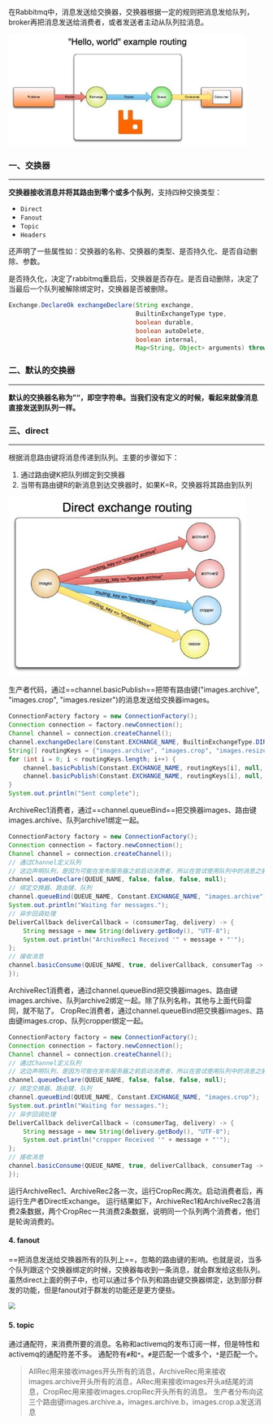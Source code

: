 在Rabbitmq中，消息发送给交换器，交换器根据一定的规则把消息发给队列，broker再把消息发送给消费者，或者发送者主动从队列拉消息。

<img src="img/008eGmZEgy1godnmwebz8j30jg094aa6.jpg" style="zoom: 67%;">



### 一、交换器

---

**交换器接收消息并将其路由到零个或多个队列**，支持四种交换类型：

- `Direct`
- `Fanout`
- `Topic`
- `Headers`

还声明了一些属性如：交换器的名称、交换器的类型、是否持久化、是否自动删除、参数。

是否持久化，决定了rabbitmq重启后，交换器是否存在。是否自动删除，决定了当最后一个队列被解除绑定时，交换器是否被删除。

```java
Exchange.DeclareOk exchangeDeclare(String exchange,
                                   BuiltinExchangeType type,
                                   boolean durable,
                                   boolean autoDelete,
                                   boolean internal,
                                   Map<String, Object> arguments) throws IOException;
```



### 二、默认的交换器

---

**默认的交换器名称为”“，即空字符串。当我们没有定义的时候，看起来就像消息直接发送到队列一样。**



### 三、direct

---

根据消息路由键将消息传递到队列。主要的步骤如下：

1. 通过路由键K把队列绑定到交换器
2. 当带有路由键R的新消息到达交换器时，如果K=R，交换器将其路由到队列

<img src="img/008eGmZEgy1godp2adhpsj30je0em0tc.jpg" style="zoom: 67%;">

生产者代码，通过==channel.basicPublish==把带有路由键("images.archive", "images.crop", "images.resizer")的消息发送给交换器images。

```java
ConnectionFactory factory = new ConnectionFactory();
Connection connection = factory.newConnection();
Channel channel = connection.createChannel();
channel.exchangeDeclare(Constant.EXCHANGE_NAME, BuiltinExchangeType.DIRECT);
String[] routingKeys = {"images.archive", "images.crop", "images.resizer"};
for (int i = 0; i < routingKeys.length; i++) {
    channel.basicPublish(Constant.EXCHANGE_NAME, routingKeys[i], null, routingKeys[i].getBytes());
    channel.basicPublish(Constant.EXCHANGE_NAME, routingKeys[i], null, routingKeys[i].getBytes());
}
System.out.println("Sent complete");
```

ArchiveRec1消费者，通过==channel.queueBind==把交换器images、路由键images.archive、队列archive1绑定一起。

```java
ConnectionFactory factory = new ConnectionFactory();
Connection connection = factory.newConnection();
Channel channel = connection.createChannel();
// 通过Channel定义队列
// 这边声明队列，是因为可能在发布服务器之前启动消费者，所以在尝试使用队列中的消息之前确保队列存在
channel.queueDeclare(QUEUE_NAME, false, false, false, null);
// 绑定交换器、路由键、队列
channel.queueBind(QUEUE_NAME, Constant.EXCHANGE_NAME, "images.archive");
System.out.println("Waiting for messages.");
// 异步回调处理
DeliverCallback deliverCallback = (consumerTag, delivery) -> {
    String message = new String(delivery.getBody(), "UTF-8");
    System.out.println("ArchiveRec1 Received '" + message + "'");
};
// 接收消息
channel.basicConsume(QUEUE_NAME, true, deliverCallback, consumerTag -> {
});
```

ArchiveRec1消费者，通过channel.queueBind把交换器images、路由键images.archive、队列archive2绑定一起。除了队列名称，其他与上面代码雷同，就不贴了。
CropRec消费者，通过channel.queueBind把交换器images、路由键images.crop、队列cropper绑定一起。

```java
ConnectionFactory factory = new ConnectionFactory();
Connection connection = factory.newConnection();
Channel channel = connection.createChannel();
// 通过Channel定义队列
// 这边声明队列，是因为可能在发布服务器之前启动消费者，所以在尝试使用队列中的消息之前确保队列存在
channel.queueDeclare(QUEUE_NAME, false, false, false, null);
// 绑定交换器、路由键、队列
channel.queueBind(QUEUE_NAME, Constant.EXCHANGE_NAME, "images.crop");
System.out.println("Waiting for messages.");
// 异步回调处理
DeliverCallback deliverCallback = (consumerTag, delivery) -> {
    String message = new String(delivery.getBody(), "UTF-8");
    System.out.println("cropper Received '" + message + "'");
};
// 接收消息
channel.basicConsume(QUEUE_NAME, true, deliverCallback, consumerTag -> {
});
```

运行ArchiveRec1、ArchiveRec2各一次，运行CropRec两次。启动消费者后，再运行生产者DirectExchange。
运行结果如下，ArchiveRec1和ArchiveRec2各消费2条数据，两个CropRec一共消费2条数据，说明同一个队列两个消费者，他们是轮询消费的。

#### 4. fanout

==把消息发送给交换器所有的队列上==，忽略的路由键的影响。也就是说，当多个队列跟这个交换器绑定的时候，交换器每收到一条消息，就会群发给这些队列。虽然direct上面的例子中，也可以通过多个队列和路由键交换器绑定，达到部分群发的功能，但是fanout对于群发的功能还是更方便些。

<img src="https://tva1.sinaimg.cn/large/008eGmZEgy1godqrpyyrzj30je0cvt90.jpg" style="zoom:80%">

#### 5. topic

通过通配符，来消费所要的消息。名称和activemq的发布订阅一样，但是特性和activemq的通配符差不多。
通配符有`#`和`*`。`#`是匹配一个或多个，`*`是匹配一个。

> AllRec用来接收images开头所有的消息，ArchiveRec用来接收images.archive开头所有的消息，ARec用来接收images开头a结尾的消息，CropRec用来接收images.cropRec开头所有的消息。
> 生产者分布向这三个路由键images.archive.a，images.archive.b，images.crop.a发送消息